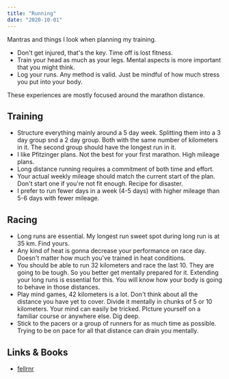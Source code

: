 ```yaml
---
title: "Running"
date: "2020-10-01"
---
```


Mantras and things I look when planning my training.

* Don't get injured, that's the key. Time off is lost fitness.
* Train your head as much as your legs. Mental aspects is more important that you might think.
* Log your runs. Any method is valid. Just be mindful of how much stress you put into your body.

These experiences are mostly focused around the marathon distance.

## Training

* Structure everything mainly around a 5 day week. Splitting them into a 3 day group snd a 2 day group. Both with the same number of kilometers in it. The second group should have the longest run in it.
* I like Pfitzinger plans. Not the best for your first marathon. High mileage plans.
* Long distance running requires a commitment of both time and effort.
* Your actual weekly mileage should match the current start of the plan. Don't start one if you're not fit enough. Recipe for disaster.
* I prefer to run fewer days in a week (4-5 days) with higher mileage than 5-6 days with fewer mileage.

## Racing

* Long runs are essential. My longest run sweet spot during long run is at 35 km. Find yours.
* Any kind of heat is gonna decrease your performance on race day. Doesn't matter how much you've trained in heat conditions.
* You should be able to run 32 kilometers and race the last 10. They are going to be tough. So you better get mentally prepared for  it. Extending your long runs is essential for this. You will know how your body is going to behave in those distances.
* Play mind games, 42 kilometers is a lot. Don't think about all the distance you have yet to cover. Divide it mentally in chunks of 5 or 10 kilometers. Your mind can easily be tricked. PIcture yourself on a familiar course or anywhere else. Dig deep.
* Stick to the pacers or a group of runners for as much time as possible. Trying to be on pace for all that distance can drain you mentally.

## Links & Books

* [fellrnr](https://fellrnr.com/wiki/Main_Page)
